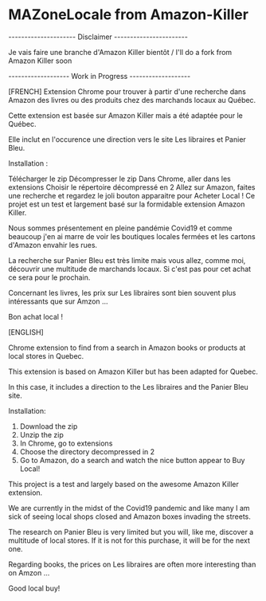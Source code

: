 MAZoneLocale from Amazon-Killer
=============

--------------------- Disclaimer -----------------------

Je vais faire une branche d'Amazon Killer bientôt / I'll do a fork from Amazon Killer soon

------------------- Work in Progress -------------------

[FRENCH]
Extension Chrome pour trouver à partir d'une recherche dans Amazon des livres ou des produits chez des marchands locaux au Québec.

Cette extension est basée sur Amazon Killer mais a été adaptée pour le Québec.

Elle inclut en l'occurence une direction vers le site Les libraires et Panier Bleu.

Installation :

Télécharger le zip
Décompresser le zip
Dans Chrome, aller dans les extensions
Choisir le répertoire décompressé en 2
Allez sur Amazon, faites une recherche et regardez le joli bouton apparaitre pour Acheter Local !
Ce projet est un test et largement basé sur la formidable extension Amazon Killer.

Nous sommes présentement en pleine pandémie Covid19 et comme beaucoup j'en ai marre de voir les boutiques locales fermées et les cartons d'Amazon envahir les rues.

La recherche sur Panier Bleu est très limite mais vous allez, comme moi, découvrir une multitude de marchands locaux. Si c'est pas pour cet achat ce sera pour le prochain.

Concernant les livres, les prix sur Les libraires sont bien souvent plus intéressants que sur Amzon ...

Bon achat local !

[ENGLISH]

Chrome extension to find from a search in Amazon books or products at local stores in Quebec.

This extension is based on Amazon Killer but has been adapted for Quebec.

In this case, it includes a direction to the Les libraires and the Panier Bleu site.

Installation:

1. Download the zip
2. Unzip the zip
3. In Chrome, go to extensions
4. Choose the directory decompressed in 2
5. Go to Amazon, do a search and watch the nice button appear to Buy Local!

This project is a test and largely based on the awesome Amazon Killer extension.

We are currently in the midst of the Covid19 pandemic and like many I am sick of seeing local shops closed and Amazon boxes invading the streets.

The research on Panier Bleu is very limited but you will, like me, discover a multitude of local stores. If it is not for this purchase, it will be for the next one.

Regarding books, the prices on Les libraires are often more interesting than on Amzon ...

Good local buy!